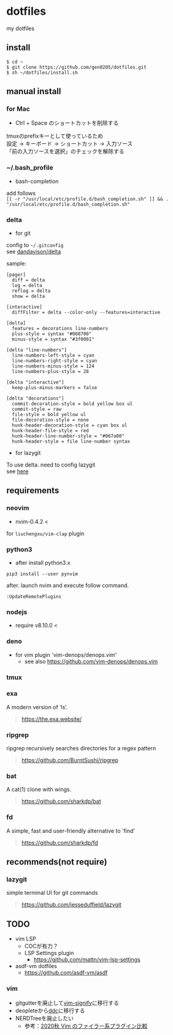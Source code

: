# dotfiles
my dotfiles

## install

```
$ cd ~
$ git clone https://github.com/gen0205/dotfiles.git
$ sh ~/dotfiles/install.sh
```

## manual install

### for Mac

- Ctrl + Space のショートカットを削除する

tmuxのprefixキーとして使っているため  
設定 -> キーボード -> ショートカット -> 入力ソース  
「前の入力ソースを選択」のチェックを解除する

### ~/.bash_profile

- bash-completion

add follows  
`[[ -r "/usr/local/etc/profile.d/bash_completion.sh" ]] && . "/usr/local/etc/profile.d/bash_completion.sh"`

### delta

- for git

config to `~/.gitconfig`  
see [dandavison/delta](https://github.com/dandavison/delta)  

sample:  
```
[pager]
  diff = delta
  log = delta
  reflog = delta
  show = delta

[interactive]
  diffFilter = delta --color-only --features=interactive

[delta]
  features = decorations line-numbers
  plus-style = syntax "#008700"
  minus-style = syntax "#3f0001"

[delta "line-numbers"]
  line-numbers-left-style = cyan
  line-numbers-right-style = cyan
  line-numbers-minus-style = 124
  line-numbers-plus-style = 28

[delta "interactive"]
  keep-plus-minus-markers = false

[delta "decorations"]
  commit-decoration-style = bold yellow box ul
  commit-style = raw
  file-style = bold yellow ul
  file-decoration-style = none
  hunk-header-decoration-style = cyan box ul
  hunk-header-file-style = red
  hunk-header-line-number-style = "#067a00"
  hunk-header-style = file line-number syntax
```

- for lazygit

To use delta. need to config lazygit  
see [here](https://github.com/jesseduffield/lazygit/blob/master/docs/Custom_Pagers.md#delta)

## requirements

### neovim

- nvim-0.4.2 <

for `liuchengxu/vim-clap` plugin

### python3

- after install python3.x

`pip3 install --user pynvim`

after. launch nvim and execute follow command.

`:UpdateRemotePlugins`

### nodejs

- require v8.10.0 <

### deno

- for vim plugin 'vim-denops/denops.vim'
  - see also https://github.com/vim-denops/denops.vim

### tmux

### exa

A modern version of ‘ls’.

> https://the.exa.website/

### ripgrep

ripgrep recursively searches directories for a regex pattern

> https://github.com/BurntSushi/ripgrep

### bat

A cat(1) clone with wings.

> https://github.com/sharkdp/bat

### fd

A simple, fast and user-friendly alternative to 'find'

> https://github.com/sharkdp/fd

## recommends(not require)

### lazygit

simple terminal UI for git commands

> https://github.com/jesseduffield/lazygit

## TODO

- vim LSP
  - COCが有力？
  - LSP Settings plugin
    - https://github.com/mattn/vim-lsp-settings
- asdf-vm dotfiles
  - https://github.com/asdf-vm/asdf

### vim

- gitgutterを廃止して[vim-signify](https://github.com/mhinz/vim-signify)に移行する
- deopleteから[ddc](https://github.com/Shougo/ddc.vim)に移行する
- NERDTreeを廃止したい
  - 参考：[2020秋 Vim のファイラー系プラグイン比較](https://zenn.dev/lambdalisue/articles/3deb92360546d526381f)
